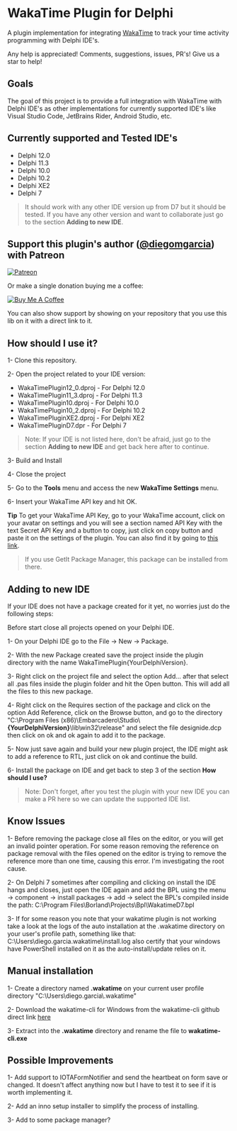 # WakaTime Plugin for Delphi

A plugin implementation for integrating [WakaTime](https://wakatime.com) to track your time activity programming with Delphi IDE's.

Any help is appreciated! Comments, suggestions, issues, PR's! Give us a star to help!

## Goals

The goal of this project is to provide a full integration with WakaTime with Delphi IDE's as other implementations for currently supported IDE's like Visual Studio Code, JetBrains Rider, Android Studio, etc.

## Currently supported and Tested IDE's

- Delphi 12.0
- Delphi 11.3
- Delphi 10.0
- Delphi 10.2
- Delphi XE2
- Delphi 7

> It should work with any other IDE version up from D7 but it should be tested. If you have any other version and want to collaborate just go to the section **Adding to new IDE**. 

## Support this plugin's author ([@diegomgarcia](https://github.com/diegomgarcia)) with Patreon

[![Patreon](https://c5.patreon.com/external/logo/become_a_patron_button.png)](https://www.patreon.com/dmgarcia)

Or make a single donation buying me a coffee:

[![Buy Me A Coffee](https://user-images.githubusercontent.com/835641/60540201-fcd7fa00-9ce4-11e9-87ec-1e98568e9f58.png)](https://www.buymeacoffee.com/dmgarcia)

You can also show support by showing on your repository that you use this lib on it with a direct link to it.

## How should I use it?

1- Clone this repository.

2- Open the project related to your IDE version: 

- WakaTimePlugin12_0.dproj - For Delphi 12.0
- WakaTimePlugin11_3.dproj - For Delphi 11.3
- WakaTimePlugin10.dproj   - For Delphi 10.0
- WakaTimePlugin10_2.dproj - For Delphi 10.2
- WakaTimePluginXE2.dproj  - For Delphi XE2 
- WakaTimePluginD7.dpr     - For Delphi 7

> Note: If your IDE is not listed here, don't be afraid, just go to the section **Adding to new IDE** and get back here after to continue.

3- Build and Install

4- Close the project

5- Go to the **Tools** menu and access the new **WakaTime Settings** menu.

6- Insert your WakaTime API key and hit OK.

**Tip** To get your WakaTime API Key, go to your WakaTime account, click on your avatar on settings and you will see a section named API Key with the text Secret API Key and a button to copy, just click on copy button and paste it on the settings of the plugin. You can also find it by going to [this link](https://wakatime.com/settings/api-key).

>If you use GetIt Package Manager, this package can be installed from there.

## Adding to new IDE

If your IDE does not have a package created for it yet, no worries just do the following steps:

Before start close all projects opened on your Delphi IDE.

1- On your Delphi IDE go to the File -> New -> Package. 

2- With the new Package created save the project inside the plugin directory with the name WakaTimePlugin{YourDelphiVersion}.

3- Right click on the project file and select the option Add... after that select all .pas files inside the plugin folder and hit the Open button. This will add all the files to this new package. 

4- Right click on the Requires section of the package and click on the option Add Reference, click on the Browse button, and go to the directory "C:\Program Files (x86)\Embarcadero\Studio\\**{YourDelphiVersion}**\lib\win32\release" and select the file designide.dcp then click on ok and ok again to add it to the package.

5- Now just save again and build your new plugin project, the IDE might ask to add a reference to RTL, just click on ok and continue the build.

6- Install the package on IDE and get back to step 3 of the section **How should I use?**

> Note: Don't forget, after you test the plugin with your new IDE you can make a PR here so we can update the supported IDE list.


## Know Issues

1- Before removing the package close all files on the editor, or you will get an invalid pointer operation. For some reason removing the reference on package removal with the files opened on the editor is trying to remove the reference more than one time, causing this error. I'm investigating the root cause.

2- On Delphi 7 sometimes after compiling and clicking on install the IDE hangs and closes, just open the IDE again and add the BPL using the menu -> component -> install packages -> add -> select the BPL's compiled inside the path: C:\Program Files\Borland\Projects\Bpl\WakatimeD7.bpl

3- If for some reason you note that your wakatime plugin is not working take a look at the logs of the auto installation at the .wakatime directory on your user's profile path, something like that: C:\Users\diego.garcia\.wakatime\install.log also certify that your windows have PowerShell installed on it as the auto-install/update relies on it.

## Manual installation 

1- Create a directory named **.wakatime** on your current user profile directory "C:\Users\diego.garcia\\.wakatime"

2- Download the wakatime-cli for Windows from the wakatime-cli github direct link [here](https://github.com/wakatime/wakatime-cli/releases/download/v1.73.1/wakatime-cli-windows-386.zip) 

3- Extract into the **.wakatime** directory and rename the file to **wakatime-cli.exe**

## Possible Improvements

1- Add support to IOTAFormNotifier and send the heartbeat on form save or changed. It doesn't affect anything now but I have to test it to see if it is worth implementing it.

2- Add an inno setup installer to simplify the process of installing. 

3- Add to some package manager?
